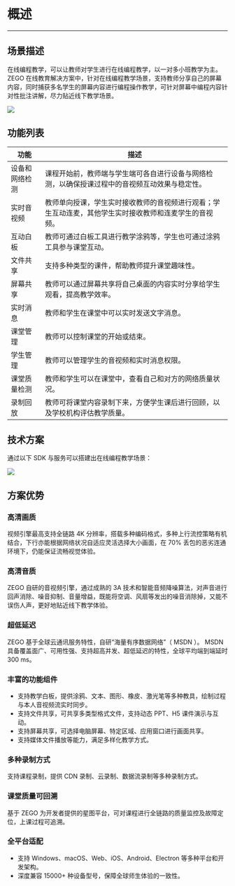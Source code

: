 # 概述
---

## 场景描述

在线编程教学，可以让教师对学生进行在线编程教学，以一对多小班教学为主。ZEGO 在线教育解决方案中，针对在线编程教学场景，支持教师分享自己的屏幕内容，同时捕获多名学生的屏幕内容进行编程操作教学，可针对屏幕中编程内容针对性批注讲解，尽力贴近线下教学场景。
<Frame width="512" height="auto" caption="">
  <img src="https://doc-media.zego.im/sdk-doc/Pics/solution_edu/coding.png" />
</Frame>


## 功能列表

| 功能 | 描述 |
| --- | ---- |
|设备和网络检测|课程开始前，教师端与学生端可各自进行设备与网络检测，以确保授课过程中的音视频互动效果与稳定性。|
|实时音视频|教师单向授课，学生实时接收教师的音视频进行观看；学生互动连麦，其他学生实时接收教师和连麦学生的音视频。|
|互动白板|教师可通过白板工具进行教学涂鸦等，学生也可通过涂鸦工具参与课堂互动。|
|文件共享|支持多种类型的课件，帮助教师提升课堂趣味性。|
|屏幕共享|教师可以通过屏幕共享将自己桌面的内容实时分享给学生观看，提高教学效率。|
|实时消息|教师和学生在课堂中可以实时发送文字消息。|
|课堂管理|教师可以控制课堂的开始或结束。|
|学生管理|教师可以管理学生的音视频和实时消息权限。|
|课堂质量检测|教师和学生可以在课堂中，查看自己和对方的网络质量状况。|
|录制回放|教师可将课堂内容录制下来，方便学生课后进行回顾，以及学校机构评估教学质量。|


## 技术方案

通过以下 SDK 与服务可以搭建出在线编程教学场景：
<Frame width="512" height="auto" caption=""><img src="https://doc-media.zego.im/sdk-doc/Pics/Common/GoClass/Large_Classes_Arch_Diagram_ch.png" /></Frame>


## 方案优势

### **高清画质**

视频引擎最高支持全链路 4K 分辨率，搭载多种编码格式，多种上行流控策略有机结合，下行亦能根据网络状况自适应灵活选择大小画面，在 70% 丢包的恶劣连通环境下，仍能保证流畅视觉体验。

### **高清音质**

ZEGO 自研的音视频引擎，通过成熟的 3A 技术和智能音频降噪算法，对声音进行回声消除、噪音抑制、音量增益，既能将空调、风扇等发出的噪音消除掉，又能不误伤人声，更好地贴近线下教学体验。

### **超低延迟**

ZEGO 基于全球云通讯服务特性，自研“海量有序数据网络”（ MSDN ）。 MSDN 具备覆盖面广、可用性强、支持超高并发、超低延迟的特性，全球平均端到端延时 300 ms。

### **丰富的功能组件**

- 支持教学白板，提供涂鸦、文本、图形、橡皮、激光笔等多种教具，绘制过程与本人音视频流实时同步。
- 支持文件共享，可共享多类型格式文件，支持动态 PPT、H5 课件演示与互动。
- 支持屏幕共享，可选择电脑屏幕、特定区域、应用窗口进行画面共享。
- 支持媒体文件播放等能力，满足多样化教学方式。

### **多种录制方式**

支持课程录制，提供 CDN 录制、云录制、数据流录制等多种录制方式。


### **课堂质量可回溯**

基于 ZEGO 为开发者提供的星图平台，可对课程进行全链路的质量监控及故障定位，上课过程可追溯。


### **全平台适配**

- 支持 Windows、macOS、Web、iOS、Android、Electron 等多种平台和开发架构。
- 深度兼容 15000+ 种设备型号，保障全球师生体验的一致性。
